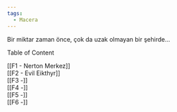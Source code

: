 ```yaml
---  
tags:  
  - Macera  
---  
```

  
Bir miktar zaman önce, çok da uzak olmayan bir şehirde...  
  
Table of Content  
  
[[F1 - Nerton Merkez]]  
[[F2 - Evil Eikthyr]]  
[[F3 -]]  
[[F4 -]]  
[[F5 -]]  
[[F6 -]]  
